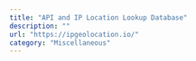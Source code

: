 ```yaml
---
title: "API and IP Location Lookup Database"
description: ""
url: "https://ipgeolocation.io/"
category: "Miscellaneous"
---
```

